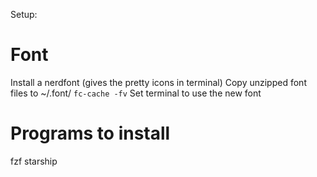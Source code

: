 Setup:

# Font
Install a nerdfont (gives the pretty icons in terminal)
Copy unzipped font files to ~/.font/
`fc-cache -fv`
Set terminal to use the new font

# Programs to install
fzf
starship
